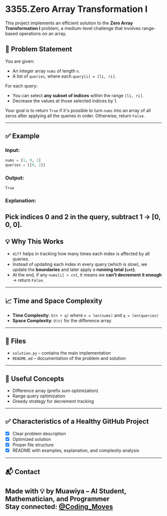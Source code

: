# 3355.Zero Array Transformation I

This project implements an efficient solution to the **Zero Array Transformation I** problem, a medium-level challenge that involves range-based operations on an array.

## 📘 Problem Statement

You are given:
- An integer array `nums` of length `n`.
- A list of `queries`, where each `query[i] = [li, ri]`.

For each query:
- You can select **any subset of indices** within the range `[li, ri]`.
- Decrease the values at those selected indices by 1.

Your goal is to return `True` if it's possible to turn `nums` into an array of all zeros after applying all the queries in order. Otherwise, return `False`.

---

## ✅ Example

### Input:
```python
nums = [1, 0, 1]
queries = [[0, 2]]
```
### Output:
```
True
```
### Explanation:
Pick indices 0 and 2 in the query, subtract 1 → [0, 0, 0].
---
## 💡 Why This Works

- `diff` helps in tracking how many times each index is affected by all queries.
- Instead of updating each index in every query (which is slow), we update the **boundaries** and later apply a **running total (`cnt`)**.
- At the end, if any `nums[i] > cnt`, it means we **can't decrement it enough** → return `False`.

---

## 📈 Time and Space Complexity

- **Time Complexity**: `O(n + q)` where `n = len(nums)` and `q = len(queries)`
- **Space Complexity**: `O(n)` for the difference array

---

## 📂 Files

- `solution.py` – contains the main implementation
- `README.md` – documentation of the problem and solution

---

## 🧠 Useful Concepts

- Difference array (prefix sum optimization)
- Range query optimization
- Greedy strategy for decrement tracking

---

## ✅ Characteristics of a Healthy GitHub Project

- [x] Clear problem description  
- [x] Optimized solution  
- [x] Proper file structure  
- [x] README with examples, explanation, and complexity analysis  

---

## 📬 Contact

Made with 💡 by **Muawiya** – AI Student, Mathematician, and Programmer  
Stay connected: [@Coding_Moves](https://www.youtube.com/@Coding_Moves)
---
